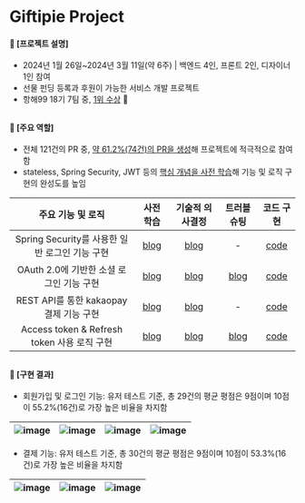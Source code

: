 ####  
# Giftipie Project
#### 📌 [프로젝트 설명]  
- 2024년 1월 26일~2024년 3월 11일(약 6주) | 백엔드 4인, 프론트 2인, 디자이너 1인 참여
- 선물 펀딩 등록과 후원이 가능한 서비스 개발 프로젝트
- 항해99 18기 7팀 중, [1위 수상](https://github.com/jisulee-shsf/save-postgresql/assets/109773795/2873f619-67c1-494f-9a20-6d2117717cbd) 🏅
##
#### 📌 [주요 역할]
- 전체 121건의 PR 중, [약 61.2%(74건)의 PR을 생성](https://github.com/Gift-For-You-Project/gift-for-you-BE/pulls?page=1&q=is%3Apr+is%3Aclosed+author%3Ajisulee-shsf)해 프로젝트에 적극적으로 참여함
- stateless, Spring Security, JWT 등의 [핵심 개념을 사전 학습](https://jisulee-shsf.tistory.com/category/%F0%9F%93%8C%20Project%20%7C%20Giftipie/Web%20%26%20Spring)해 기능 및 로직 구현의 완성도를 높임

|주요 기능 및 로직|사전 학습|기술적 의사결정|트러블 슈팅|코드 구현|
|:---:|:---:|:---:|:---:|:---:|
|Spring Security를 사용한 일반 로그인 기능 구현　|[blog](https://jisulee-shsf.tistory.com/438)|[blog](https://jisulee-shsf.tistory.com/432)|-|[code](./src/main/java/com/giftforyoube/global/jwt/filter/JwtAuthenticationFilter.java)|
|OAuth 2.0에 기반한 소셜 로그인 기능 구현　|[blog](https://jisulee-shsf.tistory.com/437)|[blog](https://jisulee-shsf.tistory.com/432)|[blog](https://jisulee-shsf.tistory.com/464)|[code](./src/main/java/com/giftforyoube/user/service)|
|REST API를 통한 kakaopay 결제 기능 구현　|[blog](https://jisulee-shsf.tistory.com/434)|[blog](https://jisulee-shsf.tistory.com/433)|-|[code](./src/main/java/com/giftforyoube/donation/service/DonationService.java)|
|Access token & Refresh token 사용 로직 구현　|[blog](https://jisulee-shsf.tistory.com/431)|[blog](https://jisulee-shsf.tistory.com/415)|[blog](https://jisulee-shsf.tistory.com/457)|[code](./src/main/java/com/giftforyoube/global/jwt/filter/JwtAuthorizationFilter.java)|
##
#### 📌 [구현 결과]
- 회원가입 및 로그인 기능: 유저 테스트 기준, 총 29건의 평균 평점은 9점이며 10점이 55.2%(16건)로 가장 높은 비율을 차지함
  
|![image](https://github.com/jisulee-shsf/java-spring-boot-project/assets/109773795/178c44da-31f7-46c7-a3d2-526c7b01c98f)|![image](https://github.com/jisulee-shsf/java-spring-boot-project/assets/109773795/664328a2-b013-482a-9024-f3517f0b1dd3)|![image](https://github.com/jisulee-shsf/save-postgresql/assets/109773795/9b35f028-3b77-477f-9130-e7f6c7bfdbb8)|![image](https://github.com/jisulee-shsf/save-postgresql/assets/109773795/aad0e02e-745a-4c8b-bba7-4e86bde78a06)|
|:---:|:---:|:---:|:---:|

- 결제 기능: 유저 테스트 기준, 총 30건의 평균 평점은 9점이며 10점이 53.3%(16건)로 가장 높은 비율을 차지함
  
|![image](https://github.com/jisulee-shsf/save-postgresql/assets/109773795/318dd62a-a6b3-47cd-9096-fe976a0251dd)|![image](https://github.com/jisulee-shsf/save-postgresql/assets/109773795/be9832c8-ea19-4f0d-ad0d-f4a778421450)|![image](https://github.com/jisulee-shsf/save-postgresql/assets/109773795/0c48a130-a16b-45cb-a12e-38fd991b58de)|
|:---:|:---:|:---:|

####
